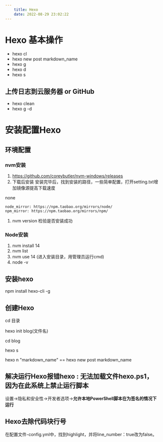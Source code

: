 ```yaml
---
    title: Hexo
    date: 2022-08-29 23:02:22 
---
```



# Hexo 基本操作

- hexo cl
- hexo new post markdown_name
- hexo g
- hexo d
- hexo s

## 上传日志到云服务器 or GitHub

- hexo clean
- hexo g -d

# 安装配置Hexo

## 环境配置

### nvm安装

1. https://github.com/coreybutler/nvm-windows/releases
2. 下载后安装 安装完毕后，找到安装的路径，一些简单配置，打开setting.txt增加镜像源提高下载速度


none

```none
node_mirror: https://npm.taobao.org/mirrors/node/
npm_mirror: https://npm.taobao.org/mirrors/npm/
```

1. nvm version 检验是否安装成功

### Node安装

1. nvm install 14
2. nvm list
3. nvm use 14 (进入安装目录，用管理员运行cmd)
4. node -v

## 安装hexo

npm install hexo-cli -g

## 创建Hexo

cd 目录

hexo init blog(文件名)

cd blog

hexo s

hexo n "markdown_name" == hexo new post markdown_name





## 解决运行Hexo报错hexo : 无法加载文件hexo.ps1，因为在此系统上禁止运行脚本

设置->隐私和安全性->开发者选项->**允许本地PowerShell脚本在为签名的情况下运行**


## Hexo去除代码块行号
在配置文件-config.yml中，找到highlight，并将line_number：true改为false。